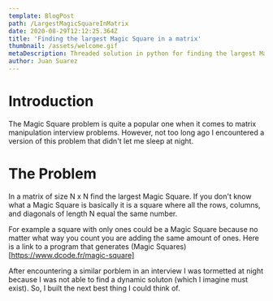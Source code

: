 ```yaml
---
template: BlogPost
path: /LargestMagicSquareInMatrix
date: 2020-08-29T12:12:25.364Z
title: 'Finding the largest Magic Square in a matrix'
thumbnail: /assets/welcome.gif
metaDescription: Threaded solution in python for finding the largest Magic Square in a matrix.
author: Juan Suarez
---
```


# Introduction

The Magic Square problem is quite a popular one when it comes to matrix manipulation interview problems. However, not too long ago I encountered a version of this problem that didn't let me sleep at night. 

# The Problem

In a matrix of size N x N find the largest Magic Square. If you don't know what a Magic Square is basically it is a square where all the rows, columns, and diagonals of length N equal the same number. 

For example a square with only ones could be a Magic Square because no matter what way you count you are adding the same amount of ones. Here is a link to a program that generates (Magic Squares)[https://www.dcode.fr/magic-square]


After encountering a similar porblem in an interview I was tormetted at night because I was not able to find a dynamic soluton (which I imagine must exist). So, I built the next best thing I could think of. 